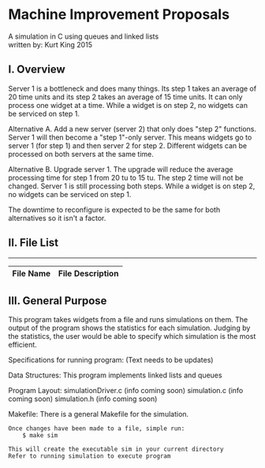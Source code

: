 # Machine Improvement Proposals

A simulation in C using queues and linked lists<br>
written by: Kurt King 2015

## I. Overview
Server 1 is a bottleneck and does many things.  Its step 1 takes an average of 20 time units and its step 2 takes an average of 15 time units.  It can only process one widget at a time.  While a widget is on step 2, no widgets can be serviced on step 1.    

Alternative A.   Add a new server (server 2) that only does "step 2" functions.  Server 1 will then become a "step 1"-only server.  This means widgets go to server 1 (for step 1) and then server 2 for step 2.    Different widgets can be processed on both servers at the same time.

Alternative B. Upgrade server 1.  The upgrade will reduce the average processing  time for step 1 from 20 tu to 15 tu.  The step 2 time will not be changed.  Server 1 is still processing both steps.  While a widget is on step 2, no widgets can be serviced on step 1.

The downtime to reconfigure is expected to be the same for both alternatives so it isn't a factor.  

## II. File List
------------
| File Name | File Description |
| --------- | ---------------- | 

## III. General Purpose
This program takes widgets from a file and runs simulations on them. The output of the program
shows the statistics for each simulation. Judging by the statistics, the user would be able to
specify which simulation is the most efficient.



Specifications for running program:
    (Text needs to be updates)

Data Structures:
    This program implements linked lists and queues

Program Layout:
    simulationDriver.c
        (info coming soon)
    simulation.c
        (info coming soon)
    simulation.h
        (info coming soon)

Makefile:
    There is a general Makefile for the simulation.

    Once changes have been made to a file, simple run:
        $ make sim

    This will create the executable sim in your current directory
    Refer to running simulation to execute program
